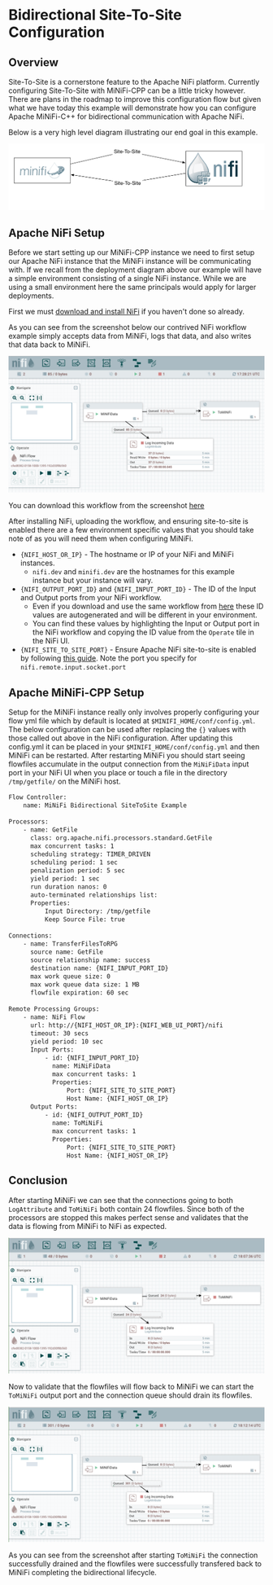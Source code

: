 <!--
  Licensed to the Apache Software Foundation (ASF) under one or more
  contributor license agreements.  See the NOTICE file distributed with
  this work for additional information regarding copyright ownership.
  The ASF licenses this file to You under the Apache License, Version 2.0
  (the "License"); you may not use this file except in compliance with
  the License.  You may obtain a copy of the License at
      http://www.apache.org/licenses/LICENSE-2.0
  Unless required by applicable law or agreed to in writing, software
  distributed under the License is distributed on an "AS IS" BASIS,
  WITHOUT WARRANTIES OR CONDITIONS OF ANY KIND, either express or implied.
  See the License for the specific language governing permissions and
  limitations under the License.
-->
# Bidirectional Site-To-Site Configuration

## Overview

Site-To-Site is a cornerstone feature to the Apache NiFi platform. Currently configuring Site-To-Site with MiNiFi-CPP can be a little tricky however. There are plans in the roadmap to improve this configuration flow but given what we have today this example will demonstrate how you can configure Apache MiNiFi-C++ for bidirectional communication with Apache NiFi.

Below is a very high level diagram illustrating our end goal in this example.

![Apache MiNiFi Bidirectional Site-To-Site](assets/BidirectionalSiteToSite.png "Apache MiNiFi Bidirectional Site-To-Site")

## Apache NiFi Setup

Before we start setting up our MiNiFi-CPP instance we need to first setup our Apache NiFi instance that the MiNiFi instance will be communicating with. If we recall from the deployment diagram above our example will have a simple environment consisting of a single NiFi instance. While we are using a small environment here the same principals would apply for larger deployments.

First we must [download and install NiFi](https://nifi.apache.org/docs/nifi-docs/html/getting-started.html#downloading-and-installing-nifi) if you haven't done so already.

As you can see from the screenshot below our contrived NiFi workflow example simply accepts data from MiNiFi, logs that data, and also writes that data back to MiNiFi. 

![Apache NiFi Workflow](assets/Apache_NiFi_Workflow.png "Apache NiFi Workflow")

You can download this workflow from the screenshot [here](assets/BidirectionalSite2SiteExample.xml)

After installing NiFi, uploading the workflow, and ensuring site-to-site is enabled there are a few environment specific values that you should take note of as you will need them when configuring MiNiFi.

- ```{NIFI_HOST_OR_IP}``` - The hostname or IP of your NiFi and MiNiFi instances.
  - ```nifi.dev``` and ```minifi.dev``` are the hostnames for this example instance but your instance will vary.
- ```{NIFI_OUTPUT_PORT_ID}``` and ```{NIFI_INPUT_PORT_ID}``` - The ID of the Input and Output ports from your NiFi workflow.
  - Even if you download and use the same workflow from [here](assets/BidirectionalSite2SiteExample.xml) these ID values are autogenerated and will be different in your environment.
  - You can find these values by highlighting the Input or Output port in the NiFi workflow and copying the ID value from the ```Operate``` tile in the NiFi UI.
- ```{NIFI_SITE_TO_SITE_PORT}``` - Ensure Apache NiFi site-to-site is enabled by following [this guide](https://nifi.apache.org/docs/nifi-docs/html/administration-guide.html#site_to_site_properties). Note the port you specify for ```nifi.remote.input.socket.port```

## Apache MiNiFi-CPP Setup

Setup for the MiNiFi instance really only involves properly configuring your flow yml file which by default is located at ```$MINIFI_HOME/conf/config.yml```. The below configuration can be used after replacing the ```{}``` values with those called out above in the NiFi configuration. After updating this config.yml it can be placed in your ```$MINIFI_HOME/conf/config.yml``` and then MiNiFi can be restarted. After restarting MiNiFi you should start seeing flowfiles accumulate in the output connection from the ```MiNiFiData``` input port in your NiFi UI when you place or touch a file in the directory ```/tmp/getfile/``` on the MiNiFi host.

```
Flow Controller:
    name: MiNiFi Bidirectional SiteToSite Example

Processors:
    - name: GetFile
      class: org.apache.nifi.processors.standard.GetFile
      max concurrent tasks: 1
      scheduling strategy: TIMER_DRIVEN
      scheduling period: 1 sec
      penalization period: 5 sec
      yield period: 1 sec
      run duration nanos: 0
      auto-terminated relationships list:
      Properties:
          Input Directory: /tmp/getfile
          Keep Source File: true

Connections:
    - name: TransferFilesToRPG
      source name: GetFile
      source relationship name: success
      destination name: {NIFI_INPUT_PORT_ID}
      max work queue size: 0
      max work queue data size: 1 MB
      flowfile expiration: 60 sec

Remote Processing Groups:
    - name: NiFi Flow
      url: http://{NIFI_HOST_OR_IP}:{NIFI_WEB_UI_PORT}/nifi
      timeout: 30 secs
      yield period: 10 sec
      Input Ports:
          - id: {NIFI_INPUT_PORT_ID}
            name: MiNiFiData
            max concurrent tasks: 1
            Properties:
                Port: {NIFI_SITE_TO_SITE_PORT}
                Host Name: {NIFI_HOST_OR_IP}
      Output Ports:
          - id: {NIFI_OUTPUT_PORT_ID}
            name: ToMiNiFi
            max concurrent tasks: 1
            Properties:
                Port: {NIFI_SITE_TO_SITE_PORT}
                Host Name: {NIFI_HOST_OR_IP}
```

## Conclusion

After starting MiNiFi we can see that the connections going to both ```LogAttribute``` and ```ToMiNiFi``` both contain 24 flowfiles. Since both of the processors are stopped this makes perfect sense and validates that the data is flowing from MiNiFi to NiFi as expected. 

![Apache NiFi Incoming Data](assets/Apache_NiFi_Incoming_Data.png "Apache NiFi Incoming Data")

Now to validate that the flowfiles will flow back to MiNiFi we can start the ```ToMiNiFi``` output port and the connection queue should drain its flowfiles. 

![Apache NiFi Outgoing Data](assets/Apache_NiFi_Outgoing_Data.png "Apache NiFi Outgoing Data")

As you can see from the screenshot after starting ```ToMiNiFi``` the connection successfully drained and the flowfiles were successfully transfered back to MiNiFi completing the bidirectional lifecycle.